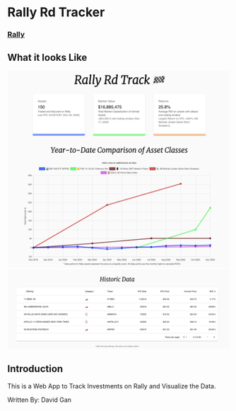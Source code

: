 # Rally Rd Tracker

### [Rally](https://rallyrd.com/)

## What it looks Like
![img1](src/images/readmePic1.png)
![img2](src/images/readmePic2.png)


## Introduction
This is a Web App to Track Investments on Rally and Visualize the Data.

Written By: David Gan
